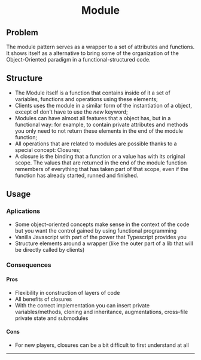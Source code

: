 <h1 align='center'>Module</h1>

## Problem

The module pattern serves as a wrapper to a set of attributes and functions. It shows itself as a alternative to bring some of the organization of the Object-Oriented paradigm in a functional-structured code.

## Structure

- The Module itself is a function that contains inside of it a set of variables, functions and operations using these elements;
- Clients uses the module in a similar form of the instantiation of a object, except of don't have to use the *new* keyword;
- Modules can have almost all features that a object has, but in a functional way: for example, to contain private attributes and methods you only need to not return these elements in the end of the module function;
- All operations that are related to modules are possible thanks to a special concept: Closures;
- A closure is the binding that a function or a value has with its original scope. The values that are returned in the end of the module function remembers of everything that has taken part of that scope, even if the function has already started, runned and finished. 

## Usage

### Aplications
- Some object-oriented concepts make sense in the context of the code but you want the control gained by using functional programming
- Vanilla Javascript with part of the power that Typescript provides you 
- Structure elements around a wrapper (like the outer part of a lib that will be directly called by clients)

### Consequences
#### Pros
- Flexibility in construction of layers of code
- All benefits of closures
- With the correct implementation you can insert private variables/methods, cloning and inheritance, augmentations, cross-file private state and submodules

#### Cons
- For new players, closures can be a bit difficult to first understand at all

---